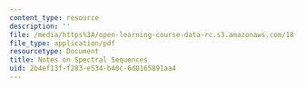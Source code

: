 ```yaml
---
content_type: resource
description: ''
file: /media/https%3A/open-learning-course-data-rc.s3.amazonaws.com/18-906-algebraic-topology-ii-spring-2020/2b4ef13ff283e534b40c6d0165891aa4_spectral-sequences.pdf
file_type: application/pdf
resourcetype: Document
title: Notes on Spectral Sequences
uid: 2b4ef13f-f283-e534-b40c-6d0165891aa4
---
```

